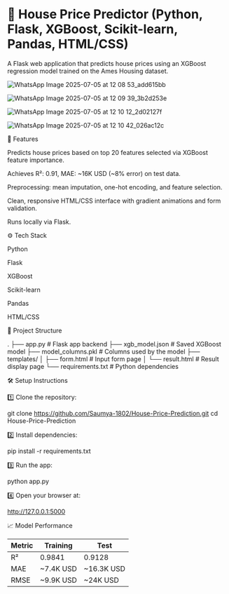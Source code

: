 # 🏡 House Price Predictor (Python, Flask, XGBoost, Scikit-learn, Pandas, HTML/CSS)

A Flask web application that predicts house prices using an XGBoost regression model trained on the Ames Housing dataset.

![WhatsApp Image 2025-07-05 at 12 08 53_add615bb](https://github.com/user-attachments/assets/05592e13-bd4d-49c4-8c4f-2af2954eb9c5)

![WhatsApp Image 2025-07-05 at 12 09 39_3b2d253e](https://github.com/user-attachments/assets/10710ef2-e3e0-4592-8446-29f9d169eacc)

![WhatsApp Image 2025-07-05 at 12 10 12_2d02127f](https://github.com/user-attachments/assets/550ee018-62b5-4591-ac65-baa37092f8c4)

![WhatsApp Image 2025-07-05 at 12 10 42_026ac12c](https://github.com/user-attachments/assets/782bf367-c515-44a3-b5b7-bacd48616936)


🚀 Features

Predicts house prices based on top 20 features selected via XGBoost feature importance.

Achieves R²: 0.91, MAE: ~16K USD (~8% error) on test data.

Preprocessing: mean imputation, one-hot encoding, and feature selection.

Clean, responsive HTML/CSS interface with gradient animations and form validation.

Runs locally via Flask.

⚙️ Tech Stack

Python

Flask

XGBoost

Scikit-learn

Pandas

HTML/CSS

📂 Project Structure

.
├── app.py               # Flask app backend
├── xgb_model.json       # Saved XGBoost model
├── model_columns.pkl    # Columns used by the model
├── templates/
│   ├── form.html        # Input form page
│   └── result.html      # Result display page
└── requirements.txt     # Python dependencies

🛠️ Setup Instructions

1️⃣ Clone the repository:

git clone https://github.com/Saumya-1802/House-Price-Prediction.git
cd House-Price-Prediction

2️⃣ Install dependencies:

pip install -r requirements.txt

3️⃣ Run the app:

python app.py

4️⃣ Open your browser at:

http://127.0.0.1:5000


📈 Model Performance

| Metric | Training   | Test        |
| ------ | ---------- | ----------- |
| R²     | 0.9841     | 0.9128      |
| MAE    | \~7.4K USD | \~16.3K USD |
| RMSE   | \~9.9K USD | \~24K USD   |




